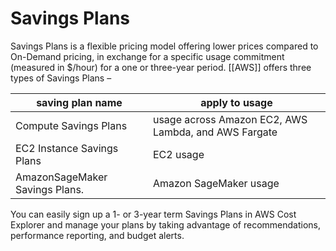 # Savings Plans
Savings Plans is a flexible pricing model offering lower prices compared to On-Demand pricing, in
exchange for a specific usage commitment (measured in $/hour) for a one or three-year period. [[AWS]] offers three types of Savings Plans – 

| saving plan name               | apply to usage                                       |
| ------------------------------ | ---------------------------------------------------- |
| Compute Savings Plans          | usage across Amazon EC2, AWS Lambda, and AWS Fargate |
| EC2 Instance Savings Plans     | EC2 usage                                            |
| AmazonSageMaker Savings Plans. | Amazon SageMaker usage                               |

You can easily sign up a 1- or 3-year term Savings Plans in AWS Cost Explorer and manage your plans by taking advantage of recommendations, performance reporting, and budget alerts.
